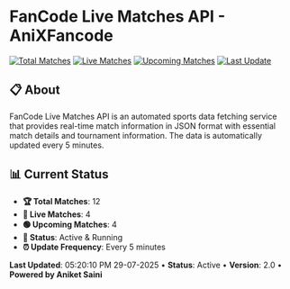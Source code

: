 # FanCode Live Matches API - AniXFancode

[![Total Matches](https://img.shields.io/badge/Total%20Matches-12-blue)](https://github.com/AniketSainiOp/AniXFancode)
[![Live Matches](https://img.shields.io/badge/Live%20Matches-4-red)](https://github.com/AniketSainiOp/AniXFancode)
[![Upcoming Matches](https://img.shields.io/badge/Upcoming%20Matches-4-green)](https://github.com/AniketSainiOp/AniXFancode)
[![Last Update](https://img.shields.io/badge/Last%20Update-05%3A20%3A10%20PM%2029-07-2025-orange)](https://github.com/AniketSainiOp/AniXFancode)

## 📋 About

FanCode Live Matches API is an automated sports data fetching service that provides real-time match information in JSON format with essential match details and tournament information. The data is automatically updated every 5 minutes.

## 📊 Current Status

- **🏆 Total Matches**: 12
- **🔴 Live Matches**: 4
- **🟢 Upcoming Matches**: 4
- **📡 Status**: Active & Running
- **⏰ Update Frequency**: Every 5 minutes

**Last Updated**: 05:20:10 PM 29-07-2025 • **Status**: Active • **Version**: 2.0 • **Powered by Aniket Saini**
